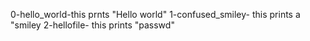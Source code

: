 0-hello_world-this prnts "Hello world"
1-confused_smiley- this prints a "smiley
2-hellofile- this prints "passwd"
